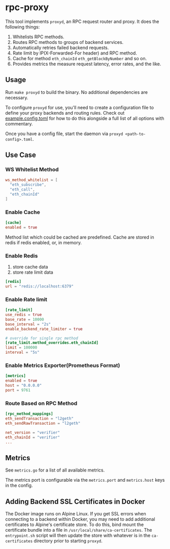 # rpc-proxy

This tool implements `proxyd`, an RPC request router and proxy. It does the following things:

1. Whitelists RPC methods.
1. Routes RPC methods to groups of backend services.
1. Automatically retries failed backend requests.
1. Rate limit by IP(X-Forwarded-For header) and RPC method.
1. Cache for method `eth_chainId` `eth_getBlockByNumber` and so on.
1. Provides metrics the measure request latency, error rates, and the like.

## Usage

Run `make proxyd` to build the binary. No additional dependencies are necessary.

To configure `proxyd` for use, you'll need to create a configuration file to define your proxy backends and routing rules.  Check out [example.config.toml](./example.config.toml) for how to do this alongside a full list of all options with commentary.

Once you have a config file, start the daemon via `proxyd <path-to-config>.toml`.

## Use Case

### WS Whitelist Method
```toml
ws_method_whitelist = [
  "eth_subscribe",
  "eth_call",
  "eth_chainId"
]
```

### Enable Cache

```toml
[cache]
enabled = true
```
Method list which could be cached are predefined.
Cache are stored in redis if redis enabled, or, in memory.


### Enable Redis

1. store cache data
2. store rate limit data

```toml
[redis]
url = "redis://localhost:6379"
```

### Enable Rate limit
```toml
[rate_limit]
use_redis = true
base_rate = 10000
base_interval = "2s"
enable_backend_rate_limiter = true

# override for single rpc method
[rate_limit.method_overrides.eth_chainId]
limit = 100000
interval = "5s"
```

### Enable Metrics Exporter(Prometheus Format)
```toml
[metrics]
enabled = true
host = "0.0.0.0"
port = 9761
```

### Route Based on RPC Method
```toml
[rpc_method_mappings]
eth_sendTransaction = "l2geth"
eth_sendRawTransaction = "l2geth"

net_version = "verifier"
eth_chainId = "verifier"
...
```


## Metrics

See `metrics.go` for a list of all available metrics.

The metrics port is configurable via the `metrics.port` and `metrics.host` keys in the config.

## Adding Backend SSL Certificates in Docker

The Docker image runs on Alpine Linux. If you get SSL errors when connecting to a backend within Docker, you may need to add additional certificates to Alpine's certificate store. To do this, bind mount the certificate bundle into a file in `/usr/local/share/ca-certificates`. The `entrypoint.sh` script will then update the store with whatever is in the `ca-certificates` directory prior to starting `proxyd`.

